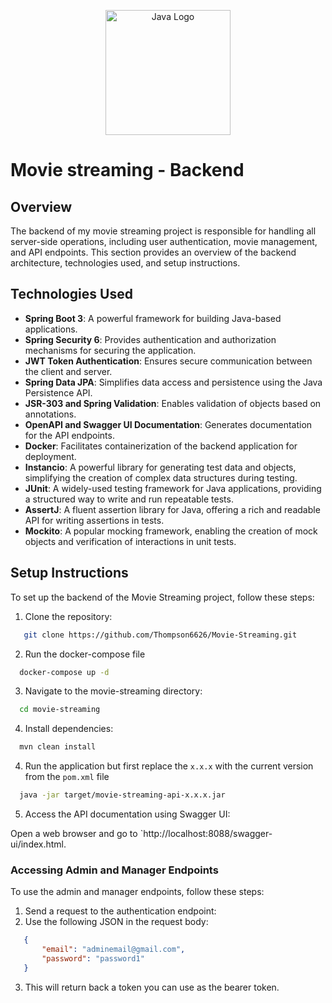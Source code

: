 <p align="center">
  <a href="https://spring.io/projects/spring-boot" target="blank"><img src="https://miro.medium.com/v2/resize:fit:1400/format:webp/1*BBQq8yCFxaqneypPPpx2Jw.png" width="200" alt="Java Logo" /></a>
</p>


# Movie streaming - Backend

## Overview

The backend of my movie streaming project is responsible for handling all server-side operations, including user authentication, movie management, and API endpoints. This section provides an overview of the backend architecture, technologies used, and setup instructions.

## Technologies Used

- **Spring Boot 3**: A powerful framework for building Java-based applications.
- **Spring Security 6**: Provides authentication and authorization mechanisms for securing the application.
- **JWT Token Authentication**: Ensures secure communication between the client and server.
- **Spring Data JPA**: Simplifies data access and persistence using the Java Persistence API.
- **JSR-303 and Spring Validation**: Enables validation of objects based on annotations.
- **OpenAPI and Swagger UI Documentation**: Generates documentation for the API endpoints.
- **Docker**: Facilitates containerization of the backend application for deployment.
- **Instancio**: A powerful library for generating test data and objects, simplifying the creation of complex data structures during testing.
- **JUnit**: A widely-used testing framework for Java applications, providing a structured way to write and run repeatable tests.
- **AssertJ**: A fluent assertion library for Java, offering a rich and readable API for writing assertions in tests.
- **Mockito**: A popular mocking framework, enabling the creation of mock objects and verification of interactions in unit tests.


## Setup Instructions

To set up the backend of the Movie Streaming project, follow these steps:

1. Clone the repository:

```bash
   git clone https://github.com/Thompson6626/Movie-Streaming.git
```

2. Run the docker-compose file

```bash
  docker-compose up -d
```

3. Navigate to the movie-streaming directory:

```bash
  cd movie-streaming
```

4. Install dependencies:

```bash
  mvn clean install
```

4. Run the application but first replace the `x.x.x` with the current version from the `pom.xml` file

```bash
  java -jar target/movie-streaming-api-x.x.x.jar
```

5. Access the API documentation using Swagger UI:

Open a web browser and go to `http://localhost:8088/swagger-ui/index.html.


### Accessing Admin and Manager Endpoints

To use the admin and manager endpoints, follow these steps:

1. Send a request to the authentication endpoint:
2. Use the following JSON in the request body:
```json
   {
       "email": "adminemail@gmail.com",
       "password": "password1"
   }
```
3. This will return back a token you can use as the bearer token.
